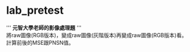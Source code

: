 # lab_pretest
'''
**元智大學老師的影像處理題**
'''  
將raw圖像(RGB版本)，變成raw圖像(灰階版本)再變成raw圖像(RGB版本)看。  
計算前後的MSE跟PNSN值。
